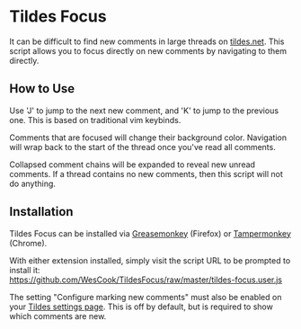 # Tildes Focus

It can be difficult to find new comments in large threads on [tildes.net](https://tildes.net/).  This script allows you to focus directly on new comments by navigating to them directly.

## How to Use

Use 'J' to jump to the next new comment, and 'K' to jump to the previous one.  This is based on traditional vim keybinds.

Comments that are focused will change their background color.  Navigation will wrap back to the start of the thread once you've read all comments.

Collapsed comment chains will be expanded to reveal new unread comments.  If a thread contains no new comments, then this script will not do anything.

## Installation

Tildes Focus can be installed via [Greasemonkey](https://addons.mozilla.org/en-US/firefox/addon/greasemonkey/) (Firefox) or [Tampermonkey](https://chrome.google.com/webstore/detail/tampermonkey/dhdgffkkebhmkfjojejmpbldmpobfkfo) (Chrome).

With either extension installed, simply visit the script URL to be prompted to install it:  
https://github.com/WesCook/TildesFocus/raw/master/tildes-focus.user.js

The setting "Configure marking new comments" must also be enabled on your [Tildes settings page](https://tildes.net/settings).  This is off by default, but is required to show which comments are new.
